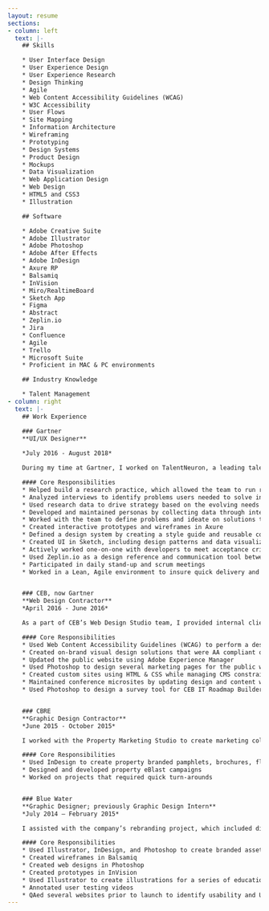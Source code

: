 ```yaml
---
layout: resume
sections:
- column: left
  text: |-
    ## Skills

    * User Interface Design
    * User Experience Design
    * User Experience Research
    * Design Thinking
    * Agile
    * Web Content Accessibility Guidelines (WCAG)
    * W3C Accessibility
    * User Flows
    * Site Mapping
    * Information Architecture
    * Wireframing
    * Prototyping
    * Design Systems
    * Product Design
    * Mockups
    * Data Visualization
    * Web Application Design
    * Web Design
    * HTML5 and CSS3
    * Illustration

    ## Software

    * Adobe Creative Suite
    * Adobe Illustrator
    * Adobe Photoshop
    * Adobe After Effects
    * Adobe InDesign
    * Axure RP
    * Balsamiq
    * InVision
    * Miro/RealtimeBoard
    * Sketch App
    * Figma
    * Abstract
    * Zeplin.io
    * Jira
    * Confluence
    * Agile
    * Trello
    * Microsoft Suite
    * Proficient in MAC & PC environments

    ## Industry Knowledge

    * Talent Management
- column: right
  text: |-
    ## Work Experience

    ### Gartner
    **UI/UX Designer**
    
    *July 2016 - August 2018*

    During my time at Gartner, I worked on TalentNeuron, a leading talent analytics web application used by recruiters, talent analysts, and other HR professionals. As a UI/UX Designer on the team, I was an active part in all aspects of the Design Thinking process.

    #### Core Responsibilities
    * Helped build a research practice, which allowed the team to run regular interview and testing cycles with users
    * Analyzed interviews to identify problems users needed to solve in their work and what problems they encountered while using TalentNeuron
    * Used research data to drive strategy based on the evolving needs of our users
    * Developed and maintained personas by collecting data through interviewing users and key stakeholders
    * Worked with the team to define problems and ideate on solutions through Design Thinking workshops
    * Created interactive prototypes and wireframes in Axure
    * Defined a design system by creating a style guide and reusable components in Sketch
    * Created UI in Sketch, including design patterns and data visualizations
    * Actively worked one-on-one with developers to meet acceptance criteria defined by product
    * Used Zeplin.io as a design reference and communication tool between the development and design teams
    * Participated in daily stand-up and scrum meetings
    * Worked in a Lean, Agile environment to insure quick delivery and responsiveness to our users‘ needs


    ### CEB, now Gartner
    **Web Design Contractor**
    *April 2016 - June 2016*

    As a part of CEB’s Web Design Studio team, I provided internal clients with web-based assets and designs to help support their business’ particular needs.

    #### Core Responsibilities
    * Used Web Content Accessibility Guidelines (WCAG) to perform a design audit of CEB’s public and member sites
    * Created on-brand visual design solutions that were AA compliant or better according to WCAG
    * Updated the public website using Adobe Experience Manager
    * Used Photoshop to design several marketing pages for the public website
    * Created custom sites using HTML & CSS while managing CMS constraints
    * Maintained conference microsites by updating design and content when needed
    * Used Photoshop to design a survey tool for CEB IT Roadmap Builder


    ### CBRE
    **Graphic Design Contractor**
    *June 2015 - October 2015*

    I worked with the Property Marketing Studio to create marketing collateral for internal teams across the southeastern area. During my time on the team, I helped the studio grow from a pilot program that served one region to an official program with several teams that provided support for multiple regions across the United States.

    #### Core Responsibilities
    * Used InDesign to create property branded pamphlets, brochures, flyers, and offering memorandums
    * Designed and developed property eBlast campaigns
    * Worked on projects that required quick turn-arounds


    ### Blue Water
    **Graphic Designer; previously Graphic Design Intern**
    *July 2014 – February 2015*

    I assisted with the company’s rebranding project, which included digital and print collateral products. I also designed websites, while providing UX and QA support within our team.

    #### Core Responsibilities
    * Used Illustrator, InDesign, and Photoshop to create branded assets
    * Created wireframes in Balsamiq
    * Created web designs in Photoshop
    * Created prototypes in InVision
    * Used Illustrator to create illustrations for a series of educational videos
    * Annotated user testing videos
    * QAed several websites prior to launch to identify usability and UI bugs
---
```


